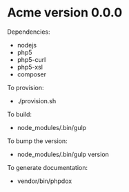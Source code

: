 # Acme version 0.0.0

Dependencies:

- nodejs
- php5
- php5-curl
- php5-xsl
- composer

To provision:

- ./provision.sh

To build:

- node_modules/.bin/gulp

To bump the version:

- node_modules/.bin/gulp version

To generate documentation:

- vendor/bin/phpdox